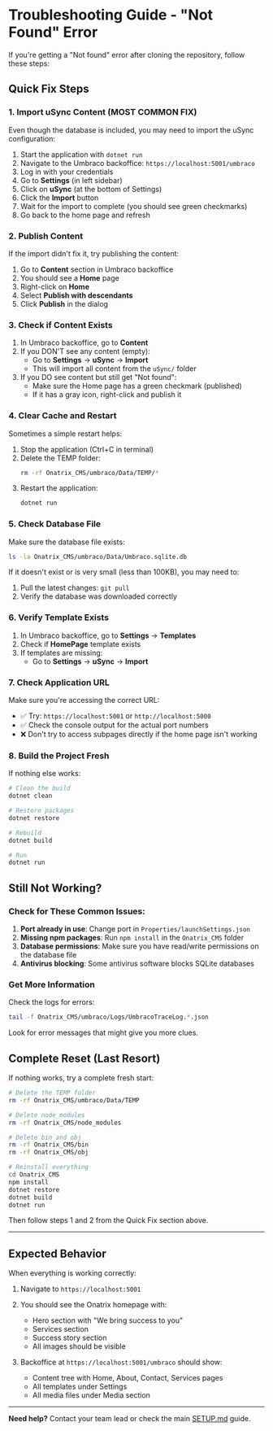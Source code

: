 # Troubleshooting Guide - "Not Found" Error

If you're getting a "Not found" error after cloning the repository, follow these steps:

## Quick Fix Steps

### 1. Import uSync Content (MOST COMMON FIX)

Even though the database is included, you may need to import the uSync configuration:

1. Start the application with `dotnet run`
2. Navigate to the Umbraco backoffice: `https://localhost:5001/umbraco`
3. Log in with your credentials
4. Go to **Settings** (in left sidebar)
5. Click on **uSync** (at the bottom of Settings)
6. Click the **Import** button
7. Wait for the import to complete (you should see green checkmarks)
8. Go back to the home page and refresh

### 2. Publish Content

If the import didn't fix it, try publishing the content:

1. Go to **Content** section in Umbraco backoffice
2. You should see a **Home** page
3. Right-click on **Home**
4. Select **Publish with descendants**
5. Click **Publish** in the dialog

### 3. Check if Content Exists

1. In Umbraco backoffice, go to **Content**
2. If you DON'T see any content (empty):
   - Go to **Settings** → **uSync** → **Import**
   - This will import all content from the `uSync/` folder
3. If you DO see content but still get "Not found":
   - Make sure the Home page has a green checkmark (published)
   - If it has a gray icon, right-click and publish it

### 4. Clear Cache and Restart

Sometimes a simple restart helps:

1. Stop the application (Ctrl+C in terminal)
2. Delete the TEMP folder:
   ```bash
   rm -rf Onatrix_CMS/umbraco/Data/TEMP/*
   ```
3. Restart the application:
   ```bash
   dotnet run
   ```

### 5. Check Database File

Make sure the database file exists:

```bash
ls -la Onatrix_CMS/umbraco/Data/Umbraco.sqlite.db
```

If it doesn't exist or is very small (less than 100KB), you may need to:
1. Pull the latest changes: `git pull`
2. Verify the database was downloaded correctly

### 6. Verify Template Exists

1. In Umbraco backoffice, go to **Settings** → **Templates**
2. Check if **HomePage** template exists
3. If templates are missing:
   - Go to **Settings** → **uSync** → **Import**

### 7. Check Application URL

Make sure you're accessing the correct URL:

- ✅ Try: `https://localhost:5001` or `http://localhost:5000`
- ✅ Check the console output for the actual port numbers
- ❌ Don't try to access subpages directly if the home page isn't working

### 8. Build the Project Fresh

If nothing else works:

```bash
# Clean the build
dotnet clean

# Restore packages
dotnet restore

# Rebuild
dotnet build

# Run
dotnet run
```

## Still Not Working?

### Check for These Common Issues:

1. **Port already in use**: Change port in `Properties/launchSettings.json`
2. **Missing npm packages**: Run `npm install` in the `Onatrix_CMS` folder
3. **Database permissions**: Make sure you have read/write permissions on the database file
4. **Antivirus blocking**: Some antivirus software blocks SQLite databases

### Get More Information

Check the logs for errors:

```bash
tail -f Onatrix_CMS/umbraco/Logs/UmbracoTraceLog.*.json
```

Look for error messages that might give you more clues.

## Complete Reset (Last Resort)

If nothing works, try a complete fresh start:

```bash
# Delete the TEMP folder
rm -rf Onatrix_CMS/umbraco/Data/TEMP

# Delete node_modules
rm -rf Onatrix_CMS/node_modules

# Delete bin and obj
rm -rf Onatrix_CMS/bin
rm -rf Onatrix_CMS/obj

# Reinstall everything
cd Onatrix_CMS
npm install
dotnet restore
dotnet build
dotnet run
```

Then follow steps 1 and 2 from the Quick Fix section above.

---

## Expected Behavior

When everything is working correctly:

1. Navigate to `https://localhost:5001`
2. You should see the Onatrix homepage with:
   - Hero section with "We bring success to you"
   - Services section
   - Success story section
   - All images should be visible

3. Backoffice at `https://localhost:5001/umbraco` should show:
   - Content tree with Home, About, Contact, Services pages
   - All templates under Settings
   - All media files under Media section

---

**Need help?** Contact your team lead or check the main [SETUP.md](./SETUP.md) guide.

